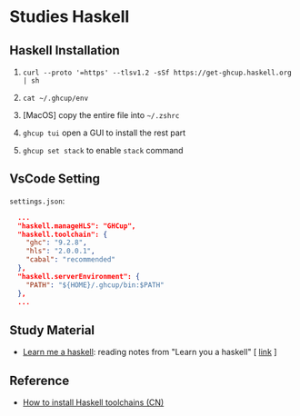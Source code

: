 # Studies Haskell

## Haskell Installation

1. `curl --proto '=https' --tlsv1.2 -sSf https://get-ghcup.haskell.org | sh`

2. `cat ~/.ghcup/env`

3. [MacOS] copy the entire file into `~/.zshrc`

4. `ghcup tui` open a GUI to install the rest part

5. `ghcup set stack` to enable `stack` command

## VsCode Setting

`settings.json`:

```json
  ...
  "haskell.manageHLS": "GHCup",
  "haskell.toolchain": {
    "ghc": "9.2.8",
    "hls": "2.0.0.1",
    "cabal": "recommended"
  },
  "haskell.serverEnvironment": {
    "PATH": "${HOME}/.ghcup/bin:$PATH"
  },
  ...
```

## Study Material

- [Learn me a haskell](./Learn%20Me%20a%20Haskell.pdf): reading notes from "Learn you a haskell" [ [link](http://learnyouahaskell.com/) ]

## Reference

- [How to install Haskell toolchains (CN)](https://zhuanlan.zhihu.com/p/455688955)
